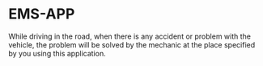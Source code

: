 # EMS-APP
While driving in the road, when there is any accident or  problem with the vehicle, the problem will be solved by the mechanic at the place specified by you using this  application.

